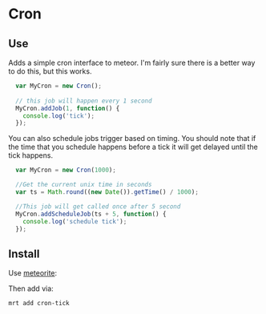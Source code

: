 # Cron

## Use

Adds a simple cron interface to meteor. I'm fairly sure there is a better way to do this, but this works.

```js
  var MyCron = new Cron();
  
  // this job will happen every 1 second
  MyCron.addJob(1, function() {
    console.log('tick');
  });
```

You can also schedule jobs trigger based on timing. You should note that if the time that you schedule happens before a tick it will get delayed until the tick happens.

```js
  var MyCron = new Cron(1000);

  //Get the current unix time in seconds
  var ts = Math.round((new Date()).getTime() / 1000);

  //This job will get called once after 5 second
  MyCron.addScheduleJob(ts + 5, function() {
  	console.log('schedule tick');
  });
```

## Install

Use [meteorite](http://oortcloud.github.com/meteorite/):

Then add via:

```bash
mrt add cron-tick
```

